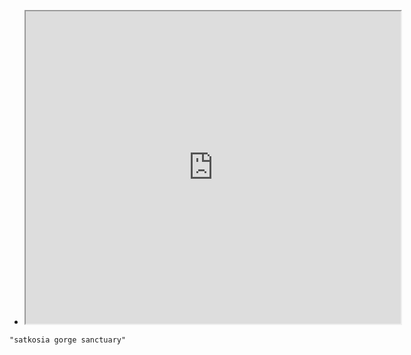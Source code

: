- <iframe src="https://en.wikipedia.org/wiki/Satkosia_Gorge" width="600" height="500" ></iframe>

```query
"satkosia gorge sanctuary"
```